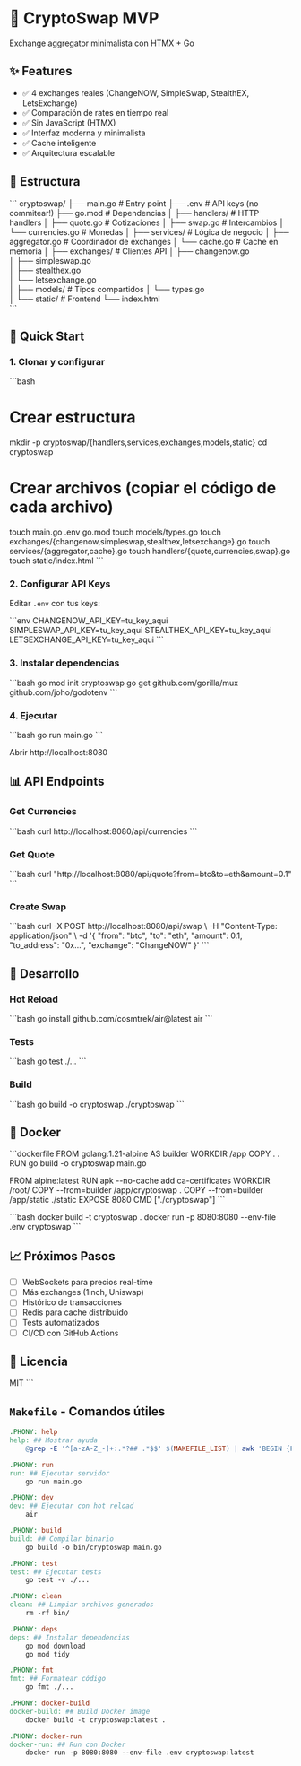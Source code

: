 # 🚀 CryptoSwap MVP

Exchange aggregator minimalista con HTMX + Go

## ✨ Features

- ✅ 4 exchanges reales (ChangeNOW, SimpleSwap, StealthEX, LetsExchange)
- ✅ Comparación de rates en tiempo real
- ✅ Sin JavaScript (HTMX)
- ✅ Interfaz moderna y minimalista
- ✅ Cache inteligente
- ✅ Arquitectura escalable

## 📁 Estructura

\`\`\`
cryptoswap/
├── main.go                 # Entry point
├── .env                    # API keys (no commitear!)
├── go.mod                  # Dependencias
│
├── handlers/               # HTTP handlers
│   ├── quote.go           # Cotizaciones
│   ├── swap.go            # Intercambios
│   └── currencies.go      # Monedas
│
├── services/              # Lógica de negocio
│   ├── aggregator.go      # Coordinador de exchanges
│   └── cache.go           # Cache en memoria
│
├── exchanges/             # Clientes API
│   ├── changenow.go       
│   ├── simpleswap.go      
│   ├── stealthex.go       
│   └── letsexchange.go       
│
├── models/                # Tipos compartidos
│   └── types.go           
│
└── static/                # Frontend
    └── index.html         
\`\`\`

## 🚀 Quick Start

### 1. Clonar y configurar

\`\`\`bash
# Crear estructura
mkdir -p cryptoswap/{handlers,services,exchanges,models,static}
cd cryptoswap

# Crear archivos (copiar el código de cada archivo)
touch main.go .env go.mod
touch models/types.go
touch exchanges/{changenow,simpleswap,stealthex,letsexchange}.go
touch services/{aggregator,cache}.go
touch handlers/{quote,currencies,swap}.go
touch static/index.html
\`\`\`

### 2. Configurar API Keys

Editar `.env` con tus keys:

\`\`\`env
CHANGENOW_API_KEY=tu_key_aqui
SIMPLESWAP_API_KEY=tu_key_aqui
STEALTHEX_API_KEY=tu_key_aqui
LETSEXCHANGE_API_KEY=tu_key_aqui
\`\`\`

### 3. Instalar dependencias

\`\`\`bash
go mod init cryptoswap
go get github.com/gorilla/mux github.com/joho/godotenv
\`\`\`

### 4. Ejecutar

\`\`\`bash
go run main.go
\`\`\`

Abrir http://localhost:8080

## 📊 API Endpoints

### Get Currencies
\`\`\`bash
curl http://localhost:8080/api/currencies
\`\`\`

### Get Quote
\`\`\`bash
curl "http://localhost:8080/api/quote?from=btc&to=eth&amount=0.1"
\`\`\`

### Create Swap
\`\`\`bash
curl -X POST http://localhost:8080/api/swap \\
  -H "Content-Type: application/json" \\
  -d '{
    "from": "btc",
    "to": "eth",
    "amount": 0.1,
    "to_address": "0x...",
    "exchange": "ChangeNOW"
  }'
\`\`\`

## 🔧 Desarrollo

### Hot Reload
\`\`\`bash
go install github.com/cosmtrek/air@latest
air
\`\`\`

### Tests
\`\`\`bash
go test ./...
\`\`\`

### Build
\`\`\`bash
go build -o cryptoswap
./cryptoswap
\`\`\`

## 🐳 Docker

\`\`\`dockerfile
FROM golang:1.21-alpine AS builder
WORKDIR /app
COPY . .
RUN go build -o cryptoswap main.go

FROM alpine:latest
RUN apk --no-cache add ca-certificates
WORKDIR /root/
COPY --from=builder /app/cryptoswap .
COPY --from=builder /app/static ./static
EXPOSE 8080
CMD ["./cryptoswap"]
\`\`\`

\`\`\`bash
docker build -t cryptoswap .
docker run -p 8080:8080 --env-file .env cryptoswap
\`\`\`

## 📈 Próximos Pasos

- [ ] WebSockets para precios real-time
- [ ] Más exchanges (1inch, Uniswap)
- [ ] Histórico de transacciones
- [ ] Redis para cache distribuido
- [ ] Tests automatizados
- [ ] CI/CD con GitHub Actions

## 📝 Licencia

MIT
\`\`\`

## `Makefile` - Comandos útiles

```makefile
.PHONY: help
help: ## Mostrar ayuda
	@grep -E '^[a-zA-Z_-]+:.*?## .*$$' $(MAKEFILE_LIST) | awk 'BEGIN {FS = ":.*?## "}; {printf "\033[36m%-20s\033[0m %s\n", $$1, $$2}'

.PHONY: run
run: ## Ejecutar servidor
	go run main.go

.PHONY: dev
dev: ## Ejecutar con hot reload
	air

.PHONY: build
build: ## Compilar binario
	go build -o bin/cryptoswap main.go

.PHONY: test
test: ## Ejecutar tests
	go test -v ./...

.PHONY: clean
clean: ## Limpiar archivos generados
	rm -rf bin/

.PHONY: deps
deps: ## Instalar dependencias
	go mod download
	go mod tidy

.PHONY: fmt
fmt: ## Formatear código
	go fmt ./...

.PHONY: docker-build
docker-build: ## Build Docker image
	docker build -t cryptoswap:latest .

.PHONY: docker-run
docker-run: ## Run con Docker
	docker run -p 8080:8080 --env-file .env cryptoswap:latest